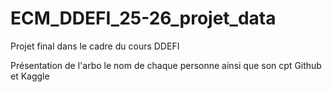 # ECM_DDEFI_25-26_projet_data

Projet final dans le cadre du cours DDEFI

Présentation de l'arbo le nom de chaque personne ainsi que son cpt Github et Kaggle

